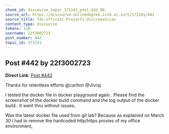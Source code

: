 ```yaml
---
chunk_id: discourse_topic_171141_post_442_00
source_url: https://discourse.onlinedegree.iitm.ac.in/t/171141/442
source_title: Tds-official-Project1-discrepencies
content_type: discourse
tokens: 118
username: 22f3002723
post_number: 442
topic_id: 171141
---
```


## Post #442 by 22f3002723

**Direct Link**: [Post #442](https://discourse.onlinedegree.iitm.ac.in/t/171141/442)

Thanks for relentless efforts @carlton @Jivraj

I tested the docker file in docker playground again.. Please find the screenshot of the docker build command and the log output of the docker build.. It went thru without issues..

Was the latest docker file used from git lab? Because as explained on March 30 i had to remove the hardcoded http/https proxies of my office environment,
